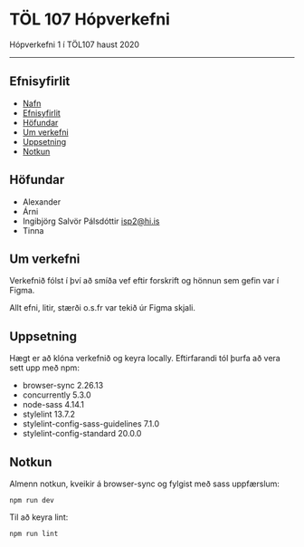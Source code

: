 # TÖL 107 Hópverkefni
Hópverkefni 1 í TÖL107 haust 2020
***
## Efnisyfirlit
* [Nafn](#töl-107-hópverkefni) <br /> 
* [Efnisyfirlit](#efnisyfirlit) <br />
* [Höfundar](#höfundar) <br /> 
* [Um verkefni](#um-verkefni) <br /> 
* [Uppsetning](#uppsetning) <br /> 
* [Notkun](#notkun) <br /> 

## Höfundar
* Alexander
* Árni
* Ingibjörg Salvör Pálsdóttir isp2@hi.is
* Tinna

## Um verkefni
Verkefnið fólst í því að smíða vef eftir forskrift og hönnun sem gefin var í Figma.

Allt efni, litir, stærði o.s.fr var tekið úr Figma skjali.

## Uppsetning
Hægt er að klóna verkefnið og keyra locally. Eftirfarandi tól þurfa að vera sett upp með npm:
* browser-sync 2.26.13
* concurrently 5.3.0
* node-sass 4.14.1
* stylelint 13.7.2
* stylelint-config-sass-guidelines 7.1.0
* stylelint-config-standard 20.0.0

## Notkun
Almenn notkun, kveikir á browser-sync og fylgist með sass uppfærslum:
```
npm run dev
```
Til að keyra lint:
```
npm run lint
```
